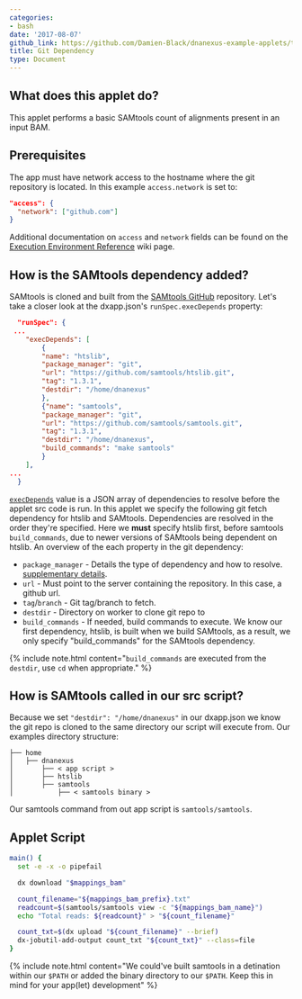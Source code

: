 ```yaml
---
categories:
- bash
date: '2017-08-07'
github_link: https://github.com/Damien-Black/dnanexus-example-applets/tree/master/Tutorials/bash/samtools_count_git_sh
title: Git Dependency
type: Document
---
```

## What does this applet do?

This applet performs a basic SAMtools count of alignments present in an input BAM.

## Prerequisites

The app must have network access to the hostname where the git repository is located. In this example `access.network` is set to:
```json
"access": {
  "network": ["github.com"]
}
```
Additional documentation on `access` and `network` fields can be found on the [Execution Environment Reference](https://wiki.dnanexus.com/Execution-Environment-Reference#Network-Access) wiki page.

## How is the SAMtools dependency added?

SAMtools is cloned and built from the [SAMtools GitHub](https://github.com/samtools/samtools) repository. Let's take a closer look at the dxapp.json's `runSpec.execDepends` property:
```json
  "runSpec": {
 ...
    "execDepends": [
        {
        "name": "htslib",
        "package_manager": "git",
        "url": "https://github.com/samtools/htslib.git",
        "tag": "1.3.1",
        "destdir": "/home/dnanexus"
        },
        {"name": "samtools",
        "package_manager": "git",
        "url": "https://github.com/samtools/samtools.git",
        "tag": "1.3.1",
        "destdir": "/home/dnanexus",
        "build_commands": "make samtools"
        }
    ],
...
  }
```
[`execDepends`](https://wiki.dnanexus.com/Execution-Environment-Reference?q=execDepends#Software-Packages) value is a JSON array of dependencies to resolve before the applet src code is run. In this applet we specify the following git fetch dependency for htslib and SAMtools. Dependencies are resolved in the order they're specified. Here we **must** specify htslib first, before samtools `build_commands`, due to newer versions of SAMtools being dependent on htslib. An overview of the each property in the git dependency:

* `package_manager` - Details the type of dependency and how to resolve.  [supplementary details](https://wiki.dnanexus.com/Execution-Environment-Reference#Software-Packages).
* `url` - Must point to the server containing the repository. In this case, a github url.
* `tag`/`branch` - Git tag/branch to fetch.
* `destdir` - Directory on worker to clone git repo to
* `build_commands` - If needed, build commands to execute. We know our first dependency, htslib, is built when we build SAMtools, as a result, we only specify "build_commands" for the SAMtools dependency.


{% include note.html content="`build_commands` are executed from the `destdir`, use `cd` when appropriate." %}

## How is SAMtools called in our src script?

Because we set `"destdir": "/home/dnanexus"` in our dxapp.json we know the git repo is cloned to the same directory our script will execute from. Our examples directory structure:
```
├── home
│   ├── dnanexus
│       ├── < app script >
│       ├── htslib
│       ├── samtools
│           ├── < samtools binary >
```
Our samtools command from out app script is `samtools/samtools`.

## Applet Script
```bash
main() {
  set -e -x -o pipefail

  dx download "$mappings_bam"

  count_filename="${mappings_bam_prefix}.txt"
  readcount=$(samtools/samtools view -c "${mappings_bam_name}")
  echo "Total reads: ${readcount}" > "${count_filename}"

  count_txt=$(dx upload "${count_filename}" --brief)
  dx-jobutil-add-output count_txt "${count_txt}" --class=file
}
```

{% include note.html content="We could've built samtools in a detination within our `$PATH` or added the binary directory to our `$PATH`. Keep this in mind for your app(let) development" %}
